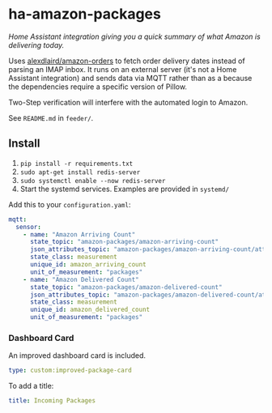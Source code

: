 # ha-amazon-packages

_Home Assistant integration giving you a quick summary of what Amazon is delivering today._

Uses [alexdlaird/amazon-orders](https://github.com/alexdlaird/amazon-orders) to fetch order delivery dates instead of
parsing an IMAP inbox. It runs on an external server (it's not a Home Assistant integration) and sends data via MQTT
rather than as a because the dependencies require a specific version of Pillow.

Two-Step verification will interfere with the automated login to Amazon.

See `README.md` in `feeder/`.

## Install

1. `pip install -r requirements.txt`
2. `sudo apt-get install redis-server`
3. `sudo systemctl enable --now redis-server`
4. Start the systemd services. Examples are provided in `systemd/`

Add this to your `configuration.yaml`:

```yaml
mqtt:
  sensor:
    - name: "Amazon Arriving Count"
      state_topic: "amazon-packages/amazon-arriving-count"
      json_attributes_topic: "amazon-packages/amazon-arriving-count/attributes"
      state_class: measurement
      unique_id: amazon_arriving_count
      unit_of_measurement: "packages"
    - name: "Amazon Delivered Count"
      state_topic: "amazon-packages/amazon-delivered-count"
      json_attributes_topic: "amazon-packages/amazon-delivered-count/attributes"
      state_class: measurement
      unique_id: amazon_delivered_count
      unit_of_measurement: "packages"
```

### Dashboard Card

An improved dashboard card is included.

```yaml
type: custom:improved-package-card
```

To add a title:

```yaml
title: Incoming Packages
```
